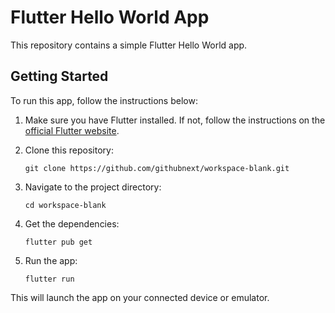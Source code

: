 # Flutter Hello World App

This repository contains a simple Flutter Hello World app.

## Getting Started

To run this app, follow the instructions below:

1. Make sure you have Flutter installed. If not, follow the instructions on the [official Flutter website](https://flutter.dev/docs/get-started/install).

2. Clone this repository:
   ```
   git clone https://github.com/githubnext/workspace-blank.git
   ```

3. Navigate to the project directory:
   ```
   cd workspace-blank
   ```

4. Get the dependencies:
   ```
   flutter pub get
   ```

5. Run the app:
   ```
   flutter run
   ```

This will launch the app on your connected device or emulator.
